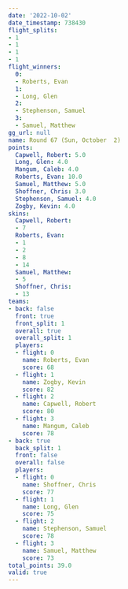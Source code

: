 ```yaml
---
date: '2022-10-02'
date_timestamp: 738430
flight_splits:
- 1
- 1
- 1
- 1
flight_winners:
  0:
  - Roberts, Evan
  1:
  - Long, Glen
  2:
  - Stephenson, Samuel
  3:
  - Samuel, Matthew
gg_url: null
name: Round 67 (Sun, October  2)
points:
  Capwell, Robert: 5.0
  Long, Glen: 4.0
  Mangum, Caleb: 4.0
  Roberts, Evan: 10.0
  Samuel, Matthew: 5.0
  Shoffner, Chris: 3.0
  Stephenson, Samuel: 4.0
  Zogby, Kevin: 4.0
skins:
  Capwell, Robert:
  - 7
  Roberts, Evan:
  - 1
  - 2
  - 8
  - 14
  Samuel, Matthew:
  - 5
  Shoffner, Chris:
  - 13
teams:
- back: false
  front: true
  front_split: 1
  overall: true
  overall_split: 1
  players:
  - flight: 0
    name: Roberts, Evan
    score: 68
  - flight: 1
    name: Zogby, Kevin
    score: 82
  - flight: 2
    name: Capwell, Robert
    score: 80
  - flight: 3
    name: Mangum, Caleb
    score: 78
- back: true
  back_split: 1
  front: false
  overall: false
  players:
  - flight: 0
    name: Shoffner, Chris
    score: 77
  - flight: 1
    name: Long, Glen
    score: 75
  - flight: 2
    name: Stephenson, Samuel
    score: 78
  - flight: 3
    name: Samuel, Matthew
    score: 73
total_points: 39.0
valid: true
---
```

